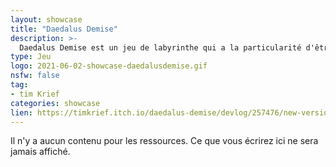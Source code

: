 ```yaml
---
layout: showcase
title: "Daedalus Demise"
description: >-
  Daedalus Demise est un jeu de labyrinthe qui a la particularité d'être infini!
type: Jeu
logo: 2021-06-02-showcase-daedalusdemise.gif
nsfw: false
tag:
- tim Krief 
categories: showcase
lien: https://timkrief.itch.io/daedalus-demise/devlog/257476/new-version-out-coins-diamonds-translations-high-scores
---
```


Il n'y a aucun contenu pour les ressources.
Ce que vous écrirez ici ne sera jamais affiché.
